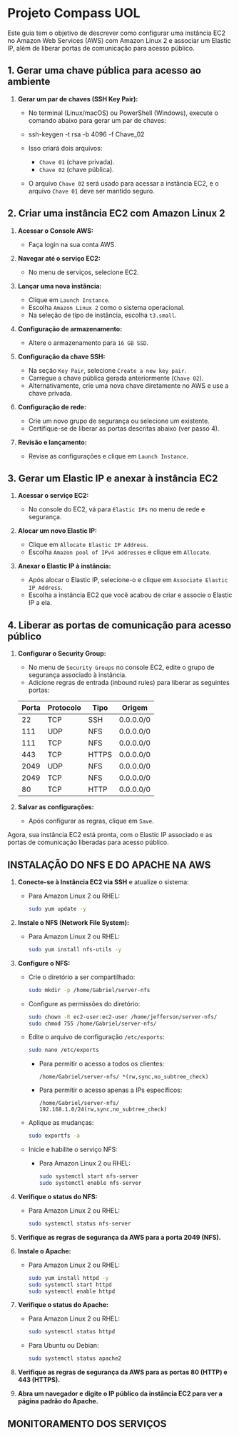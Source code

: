 # Projeto Compass UOL

Este guia tem o objetivo de descrever como configurar uma instância EC2 no Amazon Web Services (AWS) com Amazon Linux 2 e associar um Elastic IP, além de liberar portas de comunicação para acesso público.

## 1. Gerar uma chave pública para acesso ao ambiente

1. **Gerar um par de chaves (SSH Key Pair):**
    - No terminal (Linux/macOS) ou PowerShell (Windows), execute o comando abaixo para gerar um par de chaves:
      
    - ssh-keygen -t rsa -b 4096 -f Chave_02
      
    - Isso criará dois arquivos:
      - `Chave 01` (chave privada).
      - `Chave 02` (chave pública).
    - O arquivo `Chave 02` será usado para acessar a instância EC2, e o arquivo `Chave 01` deve ser mantido seguro.

## 2. Criar uma instância EC2 com Amazon Linux 2

1. **Acessar o Console AWS:**
    - Faça login na sua conta AWS.

2. **Navegar até o serviço EC2:**
    - No menu de serviços, selecione EC2.

3. **Lançar uma nova instância:**
    - Clique em `Launch Instance`.
    - Escolha `Amazon Linux 2` como o sistema operacional.
    - Na seleção de tipo de instância, escolha `t3.small`.

4. **Configuração de armazenamento:**
    - Altere o armazenamento para `16 GB SSD`.

5. **Configuração da chave SSH:**
    - Na seção `Key Pair`, selecione `Create a new key pair`.
    - Carregue a chave pública gerada anteriormente (`Chave 02`).
    - Alternativamente, crie uma nova chave diretamente no AWS e use a chave privada.

6. **Configuração de rede:**
    - Crie um novo grupo de segurança ou selecione um existente.
    - Certifique-se de liberar as portas descritas abaixo (ver passo 4).

7. **Revisão e lançamento:**
    - Revise as configurações e clique em `Launch Instance`.

## 3. Gerar um Elastic IP e anexar à instância EC2

1. **Acessar o serviço EC2:**
    - No console do EC2, vá para `Elastic IPs` no menu de rede e segurança.

2. **Alocar um novo Elastic IP:**
    - Clique em `Allocate Elastic IP Address`.
    - Escolha `Amazon pool of IPv4 addresses` e clique em `Allocate`.

3. **Anexar o Elastic IP à instância:**
    - Após alocar o Elastic IP, selecione-o e clique em `Associate Elastic IP Address`.
    - Escolha a instância EC2 que você acabou de criar e associe o Elastic IP a ela.

## 4. Liberar as portas de comunicação para acesso público

1. **Configurar o Security Group:**
    - No menu de `Security Groups` no console EC2, edite o grupo de segurança associado à instância.
    - Adicione regras de entrada (inbound rules) para liberar as seguintes portas:

   | Porta  | Protocolo | Tipo  | Origem       |
   |--------|-----------|-------|--------------|
   | 22     | TCP       | SSH   | 0.0.0.0/0    |
   | 111    | UDP       | NFS   | 0.0.0.0/0    |
   | 111    | TCP       | NFS   | 0.0.0.0/0    |
   | 443    | TCP       | HTTPS | 0.0.0.0/0    |
   | 2049   | UDP       | NFS   | 0.0.0.0/0    |
   | 2049   | TCP       | NFS   | 0.0.0.0/0    |
   | 80     | TCP       | HTTP  | 0.0.0.0/0    |
     
2. **Salvar as configurações:**
    - Após configurar as regras, clique em `Save`.

Agora, sua instância EC2 está pronta, com o Elastic IP associado e as portas de comunicação liberadas para acesso público.

## INSTALAÇÃO DO NFS E DO APACHE NA AWS

1. **Conecte-se à Instância EC2 via SSH** e atualize o sistema:

    - Para Amazon Linux 2 ou RHEL:
      ```bash
      sudo yum update -y
      ```

2. **Instale o NFS (Network File System):**

    - Para Amazon Linux 2 ou RHEL:
      ```bash
      sudo yum install nfs-utils -y
      ```

3. **Configure o NFS:**

    - Crie o diretório a ser compartilhado:
      ```bash
      sudo mkdir -p /home/Gabriel/server-nfs
      ```

    - Configure as permissões do diretório:
      ```bash
      sudo chown -R ec2-user:ec2-user /home/jefferson/server-nfs/
      sudo chmod 755 /home/Gabriel/server-nfs/
      ```

    - Edite o arquivo de configuração `/etc/exports`:
      ```bash
      sudo nano /etc/exports
      ```

      - Para permitir o acesso a todos os clientes:
        ```
        /home/Gabriel/server-nfs/ *(rw,sync,no_subtree_check)
        ```

      - Para permitir o acesso apenas a IPs específicos:
        ```
        /home/Gabriel/server-nfs/ 192.168.1.0/24(rw,sync,no_subtree_check)
        ```

    - Aplique as mudanças:
      ```bash
      sudo exportfs -a
      ```

    - Inicie e habilite o serviço NFS:

      - Para Amazon Linux 2 ou RHEL:
        ```bash
        sudo systemctl start nfs-server
        sudo systemctl enable nfs-server
        ```


4. **Verifique o status do NFS:**

    - Para Amazon Linux 2 ou RHEL:
      ```bash
      sudo systemctl status nfs-server
      ```

5. **Verifique as regras de segurança da AWS para a porta 2049 (NFS).**

6. **Instale o Apache:**

    - Para Amazon Linux 2 ou RHEL:
      ```bash
      sudo yum install httpd -y
      sudo systemctl start httpd
      sudo systemctl enable httpd
      ```

7. **Verifique o status do Apache:**

    - Para Amazon Linux 2 ou RHEL:
      ```bash
      sudo systemctl status httpd
      ```

    - Para Ubuntu ou Debian:
      ```bash
      sudo systemctl status apache2
      ```

8. **Verifique as regras de segurança da AWS para as portas 80 (HTTP) e 443 (HTTPS).**

9. **Abra um navegador e digite o IP público da instância EC2 para ver a página padrão do Apache.**

## MONITORAMENTO DOS SERVIÇOS
